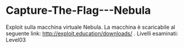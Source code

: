# Capture-The-Flag---Nebula
Exploit sulla macchina virtuale Nebula.
La macchina è scaricabile al seguente link: http://exploit.education/downloads/ .
Livelli esaminati:
Level03
